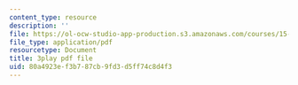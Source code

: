```yaml
---
content_type: resource
description: ''
file: https://ol-ocw-studio-app-production.s3.amazonaws.com/courses/15-s12-blockchain-and-money-fall-2018/80a4923ef3b787cb9fd3d5ff74c8d4f3_5auv_xrvoJk.pdf
file_type: application/pdf
resourcetype: Document
title: 3play pdf file
uid: 80a4923e-f3b7-87cb-9fd3-d5ff74c8d4f3
---
```

